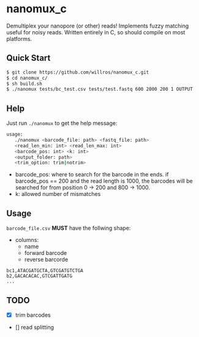 # nanomux_c

Demultiplex your nanopore (or other) reads! Implements fuzzy matching useful for noisy reads. Written entirely in C, so should compile on most platforms.


## Quick Start
```bash
$ git clone https://github.com/willros/nanomux_c.git
$ cd nanomux_c/
$ sh build.sh
$ ./nanomux tests/bc_test.csv tests/test.fastq 600 2000 200 1 OUTPUT
```
## Help
Just run `./nanomux` to get the help message:
```bash
usage:
   ./nanomux <barcode_file: path> <fastq_file: path>
   <read_len_min: int> <read_len_max: int>
   <barcode_pos: int> <k: int>
   <output_folder: path>
   <trim_option: trim|notrim>
```
* barcode_pos: where to search for the barcode in the ends. if barcode_pos == 200 and the read length is 1000, the barcodes will be searched for from position 0 -> 200 and 800 -> 1000.
* k: allowed number of mismatches

## Usage
`barcode_file.csv` **MUST** have the follwing shape:
* columns:
    * name
    * forward barcode
    * reverse barcorde
```csv
bc1,ATACGATGCTA,GTCGATGTCTGA
b2,GACACACAC,GTCGATTGATG
...
```

## TODO
* [x] trim barcodes
* [] read splitting




